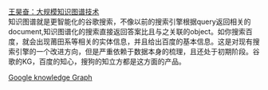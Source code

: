 [王昊奋：大规模知识图谱技术](https://github.com/lidingpku/AwesomeSmartData/issues/2)  
知识图谱就是更智能化的谷歌搜索，不像以前的搜索引擎根据query返回相关的document,知识图谱化的搜索直接返回答案比且与之关联的object。如你搜索百度，就会出现莆田系等相关的实体信息，并且给出百度的基本信息。这是对现有搜索引擎的一个改进方向，但是严重依赖于数据本身的梳理，且还处于初期阶段。谷歌的KG，百度的知心，搜狗的知立方都是这方面的产品。

[Google knowledge Graph](https://www.google.com/intl/es419/insidesearch/features/search/knowledge.html)
